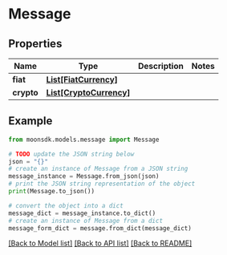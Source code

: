 # Message


## Properties

Name | Type | Description | Notes
------------ | ------------- | ------------- | -------------
**fiat** | [**List[FiatCurrency]**](FiatCurrency.md) |  | 
**crypto** | [**List[CryptoCurrency]**](CryptoCurrency.md) |  | 

## Example

```python
from moonsdk.models.message import Message

# TODO update the JSON string below
json = "{}"
# create an instance of Message from a JSON string
message_instance = Message.from_json(json)
# print the JSON string representation of the object
print(Message.to_json())

# convert the object into a dict
message_dict = message_instance.to_dict()
# create an instance of Message from a dict
message_form_dict = message.from_dict(message_dict)
```
[[Back to Model list]](../README.md#documentation-for-models) [[Back to API list]](../README.md#documentation-for-api-endpoints) [[Back to README]](../README.md)


